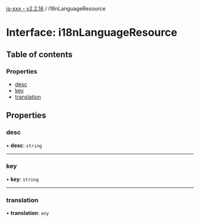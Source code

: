 [js-xxx - v2.2.16](../README.md) / i18nLanguageResource

# Interface: i18nLanguageResource

## Table of contents

### Properties

- [desc](i18nLanguageResource.md#desc)
- [key](i18nLanguageResource.md#key)
- [translation](i18nLanguageResource.md#translation)

## Properties

### desc

• **desc**: `string`

___

### key

• **key**: `string`

___

### translation

• **translation**: `any`
